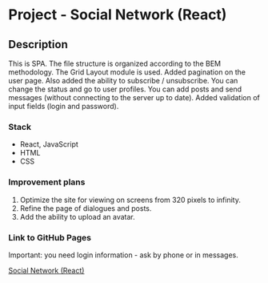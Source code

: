 # Project - Social Network (React)

## Description

This is SPA. The file structure is organized according to the BEM methodology. The Grid Layout module is used. 
Added pagination on the user page. Also added the ability to subscribe / unsubscribe. 
You can change the status and go to user profiles. You can add posts and send messages (without connecting to the server up to date).
Added validation of input fields (login and password).

### Stack

* React, JavaScript
* HTML
* CSS

### Improvement plans

1. Optimize the site for viewing on screens from 320 pixels to infinity. 
2. Refine the page of dialogues and posts.
3. Add the ability to upload an avatar.

### Link to GitHub Pages

Important: you need login information - ask by phone or in messages.

[Social Network (React)](https://zvmarina.github.io/social-network-react/#/users)